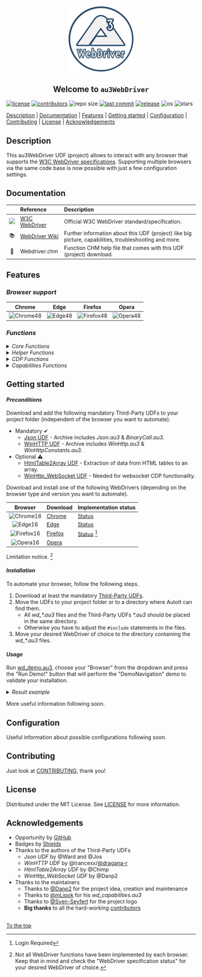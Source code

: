 #####

<p align="center">
    <img src="images/icon.png" width="176" />
    <h2 align="center">Welcome to <code>au3WebDriver</code></h2>
</p>

[![license](https://img.shields.io/badge/license-MIT-ff69b4.svg?style=flat-square&logo=spdx)](https://github.com/Danp2/au3WebDriver/blob/master/LICENSE)
[![contributors](https://img.shields.io/github/contributors/Danp2/au3WebDriver.svg?style=flat-square&logo=github)](https://github.com/Danp2/au3WebDriver/graphs/contributors)
![repo size](https://img.shields.io/github/repo-size/Danp2/au3WebDriver.svg?style=flat-square&logo=github)
[![last commit](https://img.shields.io/github/last-commit/Danp2/au3WebDriver.svg?style=flat-square&logo=github)](https://github.com/Danp2/au3WebDriver/commits/master)
[![release](https://img.shields.io/github/release/Danp2/au3WebDriver.svg?style=flat-square&logo=github)](https://github.com/Danp2/au3WebDriver/releases/latest)
![os](https://img.shields.io/badge/os-windows-yellow.svg?style=flat-square&logo=windows)
![stars](https://img.shields.io/github/stars/Danp2/au3WebDriver?color=blueviolet&logo=reverbnation&logoColor=white&style=flat-square)

[Description](#description) | [Documentation](#documentation) | [Features](#features) | [Getting started](#getting-started) | [Configuration](#configuration) | [Contributing](#contributing) | [License](#license) | [Acknowledgements](#acknowledgements)

## Description

This au3WebDriver UDF (project) allows to interact with any browser that supports the [W3C WebDriver specifications](https://www.w3.org/TR/webdriver/).  Supporting multiple browsers via the same code base is now possible with just a few configuration settings.

## Documentation

|                                                                                                                      | Reference                                                     | Description                                                                                            |
| :---:                                                                                                                | :---                                                          | :---                                                                                                   |
| <img src="https://upload.wikimedia.org/wikipedia/commons/thumb/5/5e/W3C_icon.svg/212px-W3C_icon.svg.png" width="20"> | [W3C WebDriver](https://www.w3.org/TR/webdriver/)             | Official W3C WebDriver standard/specification.                                                         |
| 📚                                                                                                                   | [WebDriver Wiki](https://www.autoitscript.com/wiki/WebDriver) | Further information about this UDF (project) like big picture, capabilities, troubleshooting and more. |
| 📖                                                                                                                   | Webdriver.chm                                                 | Function CHM help file that comes with this UDF (project) download.                                    |

## Features

### *Browser support*

| Chrome      | Edge    | Firefox        | Opera      |
|-------------|---------|----------------|------------|
| ![Chrome48] | ![Edge48] | ![Firefox48] | ![Opera48] |


### *Functions*

<details>
<summary><i>Core Functions</i></summary>
<p>

| Name              | Description                                               |
| :---              | :---                                                      |
| _WD_CreateSession | Request new session from web driver.                      |
| _WD_DeleteSession | Delete existing session.                                  |
| _WD_Status        | Get current web driver state.                             |
| _WD_GetSession    | Get details on existing session.                          |
| _WD_Timeouts      | Set or retrieve the session timeout parameters.           |
| _WD_Navigate      | Navigate to the designated URL.                           |
| _WD_Action        | Perform various interactions with the web driver session. |
| _WD_Window        | Perform interactions related to the current window.       |
| _WD_FindElement   | Find element(s) by designated strategy.                   |
| _WD_ElementAction | Perform action on desginated element.                     |
| _WD_ExecuteScript | Execute Javascipt commands.                               |
| _WD_Alert         | Respond to user prompt.                                   |
| _WD_GetSource     | Get page source.                                          |
| _WD_Cookies       | Gets, sets, or deletes the session's cookies.             |
| _WD_Option        | Sets and get options for the web driver UDF.              |
| _WD_Startup       | Launch the designated web driver console app.             |
| _WD_Shutdown      | Kill the web driver console app.                          |

<p>
</details>

<details>
<summary><i>Helper Functions</i></summary>
<p>

| Name                    | Description                                                                |
| :---                    | :---                                                                       |
| _WD_NewTab              | Create new tab in current browser session.                                 |
| _WD_Attach              | Attach to existing browser tab.                                            |
| _WD_LinkClickByText     | Simulate a mouse click on a link with text matching the provided string.   |
| _WD_WaitElement         | Wait for an element in the current tab before returning.                   |
| _WD_GetMouseElement     | Retrieves reference to element below mouse pointer.                        |
| _WD_GetElementFromPoint | Retrieves reference to element at specified point.                         |
| _WD_LastHTTPResult      | Return the result of the last WinHTTP request.                             |
| _WD_GetFrameCount       | Returns the number of frames/iframes in the current document context.      |
| _WD_IsWindowTop         | Returns a boolean of the session being at the top level, or in a frame(s). |
| _WD_FrameEnter          | Enter the specified frame.                                                 |
| _WD_FrameLeave          | Leave the current frame, to its parent.                                    |
| _WD_HighlightElement    | Highlights the specified element.                                          |
| _WD_HighlightElements   | Highlights the specified elements.                                         |
| _WD_LoadWait            | Wait for a browser page load to complete before returning.                 |
| _WD_Screenshot          | Takes a screenshot of the Window or Element.                               |
| _WD_PrintToPDF          | Print the current tab in paginated PDF format.                             |
| _WD_jQuerify            | Inject jQuery library into current session.                                |
| _WD_ElementOptionSelect | Find and click on an option from a Select element.                         |
| _WD_ElementSelectAction | Perform action on desginated Select element.                               |
| _WD_ConsoleVisible      | Control visibility of the webdriver console app.                           |
| _WD_GetShadowRoot       | Retrieves the shadow root of an element.                                   |
| _WD_SelectFiles         | Select files for uploading to a website.                                   |
| _WD_IsLatestRelease     | Compares local UDF version to latest release on Github.                    |
| _WD_UpdateDriver        | Replace web driver with newer version, if available.                       |
| _WD_GetBrowserVersion   | Get version number of specified browser.                                   |
| _WD_GetWebDriverVersion | Get version number of specifed webdriver.                                  |
| _WD_DownloadFile        | Download file and save to disk.                                            |
| _WD_SetTimeouts         | User friendly function to set webdriver session timeouts.                  |
| _WD_GetElementById      | Locate element by id.                                                      |
| _WD_GetElementByName    | Locate element by name.                                                    |
| _WD_SetElementValue     | Set value of designated element.                                           |
| _WD_ElementActionEx     | Perform advanced action on desginated element.                             |
| _WD_GetTable            | Return all elements of a table.                                            |
| _WD_IsFullScreen        | Return a boolean indicating if the session is in full screen mode.         |
| _WD_GetDevicePixelRatio | Returns an integer indicating the DevicePixelRatio.                        |
| _WD_CheckContext        | Check if browser context is still valid.                                   |
| _WD_JsonActionKey       | Formats keyboard "action" strings for use in _WD_Action                    |
| _WD_JsonActionPointer   | Formats pointer "action" strings for use in _WD_Action                     |
| _WD_JsonActionPause     | Formats pause "action" strings for use in _WD_Action                       |
| _WD_JsonCookie          | Formats "cookie" JSON strings for use in _WD_Cookies.                      |

<p>
</details>

<details>
<summary><i>CDP Functions</i></summary>
<p>

| Name                  | Description                                     |
| :---                  | :---                                            |
| _WD_CDPExecuteCommand | Execute CDP command.                            |
| _WD_CDPGetSettings    | Retrieve CDP related settings from the browser. |

<p>
</details>

<details>
<summary><i>Capabilities Functions</i></summary>
<p>

| Name                    | Description                      |
| :---                    | :---                             |
| _WD_CapabilitiesStartup | Start new Capabilities build     |
| _WD_CapabilitiesAdd     | Add capablitities to JSON string |
| _WD_CapabilitiesGet     | Get the JSON string              |
| _WD_CapabilitiesDump    | Dump to console                  |
| _WD_CapabilitiesDisplay | Display the current content      |

<p>
</details>

## Getting started

#### *Preconditions*

Download and add the following mandatory Third-Party UDFs to your project folder (independent of the browser you want to automate).

- Mandatory ✔
  - [Json UDF](https://www.autoitscript.com/forum/topic/148114-a-non-strict-json-udf-jsmn) - Archive includes *Json.au3* & *BinaryCall.au3*.
  - [WinHTTP UDF](https://github.com/dragana-r/autoit-winhttp/releases/latest) - Archive includes *WinHttp.au3* & *WinHttpConstants.au3*.
- Optional ⚠
  - [HtmlTable2Array UDF](https://www.autoitscript.com/forum/topic/167679-read-data-from-html-tables-from-raw-html-source/) - Extraction of data from HTML tables to an array.
  - [WinHttp_WebSocket UDF](https://github.com/Danp2/autoit-websocket) - Needed for websocket CDP functionality.

Download and install one of the following WebDrivers (depending on the browser type and version you want to automate).

| Browser | Download | Implementation status |
|:---:|---|---|
| ![Chrome16] | [Chrome](https://sites.google.com/chromium.org/driver/downloads) | [Status](https://chromium.googlesource.com/chromium/src/+/master/docs/chromedriver_status.md) |
| ![Edge16] | [Edge](https://developer.microsoft.com/en-us/microsoft-edge/tools/webdriver/) | [Status](https://docs.microsoft.com/en-us/microsoft-edge/webdriver-chromium/) |
| ![Firefox16] | [Firefox](https://github.com/mozilla/geckodriver/releases/latest) | [Status](https://developer.mozilla.org/en-US/docs/Mozilla/QA/Marionette/WebDriver/status) [^1] |
| ![Opera16] | [Opera](https://github.com/operasoftware/operachromiumdriver/releases/latest) |  |


Limitation notice. [^2]

[^1]: Login Required
[^2]: Not all WebDriver functions have been implemented by each browser. Keep that in mind and check the "WebDriver specification status" for your desired WebDriver of choice.

#### *Installation*

To automate your browser, follow the following steps.

1. Download at least the mandatory [Third-Party UDFs](#preconditions).
2. Move the UDFs to your project folder or to a directory where AutoIt can find them.
    - All *wd_\*.au3* files and the Third-Party UDFs *\*.au3* should be placed in the same directory.
    - Otherwise you have to adjust the `#include` statements in the files.
3. Move your desired WebDriver of choice to the directory containing the *wd_\*.au3* files.

#### *Usage*

Run [wd_demo.au3](https://github.com/Danp2/au3WebDriver/blob/master/wd_demo.au3), choose your "Browser" from the dropdown and press the "Run Demo!" button that will perform the "DemoNavigation" demo to validate your installation.

<details>
<summary><i>Result example</i></summary>

In case you use Firefox, the result should look similar to this:

``` log
1577745813519   geckodriver     DEBUG   Listening on 127.0.0.1:4444
1577745813744   webdriver::server       DEBUG   -> POST /session {"capabilities": {"alwaysMatch": {"browserName": "firefox", "acceptInsecureCerts":true}}}
1577745813746   geckodriver::capabilities       DEBUG   Trying to read firefox version from ini files
1577745813747   geckodriver::capabilities       DEBUG   Found version 71.0
1577745813757   mozrunner::runner       INFO    Running command: "C:\\Program Files\\Mozilla Firefox\\firefox.exe" "-marionette" "-foreground" "-no-remote" "-profile" "C:\\ ...
1577745813783   geckodriver::marionette DEBUG   Waiting 60s to connect to browser on 127.0.0.1:55184
1577745817392   geckodriver::marionette DEBUG   Connection to Marionette established on 127.0.0.1:55184.
1577745817464   webdriver::server       DEBUG   <- 200 OK {"value":{"sessionId":"925641bf-6c5d-4fe2-a985-02de9b1c7c74","capabilities":"acceptInsecureCerts":true,"browserName":"firefox", ...
```

</details>

More useful information following soon.

## Configuration

Useful information about possible configurations following soon.<br>

## Contributing

Just look at [CONTRIBUTING](https://github.com/Danp2/au3WebDriver/blob/master/docs/CONTRIBUTING.md), thank you!

## License

Distributed under the MIT License. See [LICENSE](https://github.com/Danp2/au3WebDriver/blob/master/LICENSE) for more information.

## Acknowledgements

- Opportunity by [GitHub](https://github.com)
- Badges by [Shields](https://shields.io)
- Thanks to the authors of the Third-Party UDFs
  - *Json UDF* by @Ward and @Jos
  - *WinHTTP UDF* by @trancexx/[@dragana-r](https://github.com/dragana-r)
  - *HtmlTable2Array UDF* by @Chimp
  - *WinHttp_WebSocket UDF* by @Danp2
- Thanks to the maintainers
  - Thanks to [@Danp2](https://github.com/Danp2) for the project idea, creation and maintenance
  - Thanks to [@mLipok](https://github.com/mLipok) for his *wd_capabilities.au3*
  - Thanks to [@Sven-Seyfert](https://github.com/Sven-Seyfert) for the project logo
  - **Big thanks** to all the hard-working [contributors](https://github.com/Danp2/au3WebDriver/graphs/contributors)

##

[To the top](#)

[Chrome48]: https://raw.githubusercontent.com/alrra/browser-logos/main/src/chrome/chrome_48x48.png
[Chrome16]: https://raw.githubusercontent.com/alrra/browser-logos/main/src/chrome/chrome_16x16.png
[Edge48]: https://raw.githubusercontent.com/alrra/browser-logos/main/src/edge/edge_48x48.png
[Edge16]: https://raw.githubusercontent.com/alrra/browser-logos/main/src/edge/edge_16x16.png
[Firefox48]: https://raw.githubusercontent.com/alrra/browser-logos/main/src/firefox/firefox_48x48.png
[Firefox16]: https://raw.githubusercontent.com/alrra/browser-logos/main/src/firefox/firefox_16x16.png
[Opera48]: https://raw.githubusercontent.com/alrra/browser-logos/main/src/opera/opera_48x48.png
[Opera16]: https://raw.githubusercontent.com/alrra/browser-logos/main/src/opera/opera_16x16.png